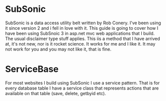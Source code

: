 # SubSonic

SubSonic is a data access utility belt written by Rob Conery.  I've been using it since version 2 and i fell in love with it.  This guide is going to cover how I have been using SubSnoic 3 in asp.net mvc web applications that I build.  The usual disclaimer type stuff applies.  This iis a method that I have arrived at, it's not new, nor is it rocket science.  It works for me and I like it.  It may not work for you and you may not like it, that is fine.

# ServiceBase

For most websites I build using SubSonic I use a service pattern.  That is for every database table I have a service class that represents actions that are available on that table (save, delete, getbyid etc).

